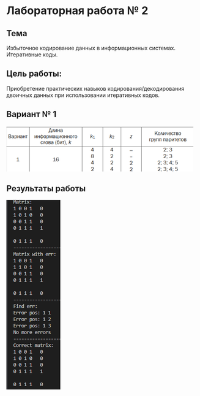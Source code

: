 # Лабораторная работа № 2

## Тема
Избыточное кодирование данных в информационных системах. Итеративные коды.

## Цель работы:
Приобретение практических навыков кодирования/декодирования двоичных данных при использовании итеративных кодов.

## Вариант № 1
![image](tasks/Bohush/images/lab2_var.png)

## Результаты работы
![image](tasks/Bohush/images/lab2_ans.png)